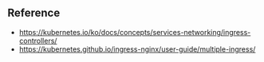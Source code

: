 
## Reference
- <https://kubernetes.io/ko/docs/concepts/services-networking/ingress-controllers/>
- <https://kubernetes.github.io/ingress-nginx/user-guide/multiple-ingress/>